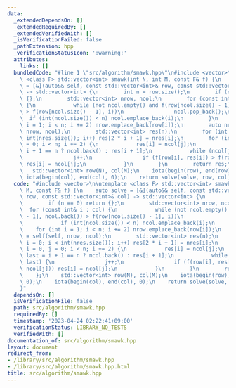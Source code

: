 ```yaml
---
data:
  _extendedDependsOn: []
  _extendedRequiredBy: []
  _extendedVerifiedWith: []
  _isVerificationFailed: false
  _pathExtension: hpp
  _verificationStatusIcon: ':warning:'
  attributes:
    links: []
  bundledCode: "#line 1 \"src/algorithm/smawk.hpp\"\n#include <vector>\n\ntemplate\
    \ <class F> std::vector<int> smawk(int N, int M, const F& f) {\n    auto solve\
    \ = [&](auto&& self, const std::vector<int>& row, const std::vector<int>& col)\
    \ -> std::vector<int> {\n        int n = row.size();\n        if (n == 0) return\
    \ {};\n        std::vector<int> nrow, ncol;\n        for (const int& i : col)\
    \ {\n            while (not ncol.empty() and f(row[ncol.size() - 1], ncol.back())\
    \ > f(row[ncol.size() - 1], i))\n                ncol.pop_back();\n          \
    \  if (int(ncol.size()) < n) ncol.emplace_back(i);\n        }\n        for (int\
    \ i = 1; i < n; i += 2) nrow.emplace_back(row[i]);\n        auto nres = self(self,\
    \ nrow, ncol);\n        std::vector<int> res(n);\n        for (int i = 0; i <\
    \ int(nres.size()); i++) res[2 * i + 1] = nres[i];\n        for (int i = 0, j\
    \ = 0; i < n; i += 2) {\n            res[i] = ncol[j];\n            int last =\
    \ i + 1 == n ? ncol.back() : res[i + 1];\n            while (ncol[j] < last) {\n\
    \                j++;\n                if (f(row[i], res[i]) > f(row[i], ncol[j]))\
    \ res[i] = ncol[j];\n            }\n        }\n        return res;\n    };\n \
    \   std::vector<int> row(N), col(M);\n    iota(begin(row), end(row), 0);\n   \
    \ iota(begin(col), end(col), 0);\n    return solve(solve, row, col);\n}\n"
  code: "#include <vector>\n\ntemplate <class F> std::vector<int> smawk(int N, int\
    \ M, const F& f) {\n    auto solve = [&](auto&& self, const std::vector<int>&\
    \ row, const std::vector<int>& col) -> std::vector<int> {\n        int n = row.size();\n\
    \        if (n == 0) return {};\n        std::vector<int> nrow, ncol;\n      \
    \  for (const int& i : col) {\n            while (not ncol.empty() and f(row[ncol.size()\
    \ - 1], ncol.back()) > f(row[ncol.size() - 1], i))\n                ncol.pop_back();\n\
    \            if (int(ncol.size()) < n) ncol.emplace_back(i);\n        }\n    \
    \    for (int i = 1; i < n; i += 2) nrow.emplace_back(row[i]);\n        auto nres\
    \ = self(self, nrow, ncol);\n        std::vector<int> res(n);\n        for (int\
    \ i = 0; i < int(nres.size()); i++) res[2 * i + 1] = nres[i];\n        for (int\
    \ i = 0, j = 0; i < n; i += 2) {\n            res[i] = ncol[j];\n            int\
    \ last = i + 1 == n ? ncol.back() : res[i + 1];\n            while (ncol[j] <\
    \ last) {\n                j++;\n                if (f(row[i], res[i]) > f(row[i],\
    \ ncol[j])) res[i] = ncol[j];\n            }\n        }\n        return res;\n\
    \    };\n    std::vector<int> row(N), col(M);\n    iota(begin(row), end(row),\
    \ 0);\n    iota(begin(col), end(col), 0);\n    return solve(solve, row, col);\n\
    }"
  dependsOn: []
  isVerificationFile: false
  path: src/algorithm/smawk.hpp
  requiredBy: []
  timestamp: '2023-04-24 02:22:41+09:00'
  verificationStatus: LIBRARY_NO_TESTS
  verifiedWith: []
documentation_of: src/algorithm/smawk.hpp
layout: document
redirect_from:
- /library/src/algorithm/smawk.hpp
- /library/src/algorithm/smawk.hpp.html
title: src/algorithm/smawk.hpp
---
```


